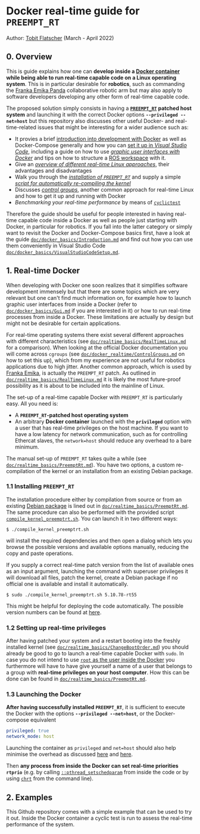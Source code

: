 # Docker real-time guide for `PREEMPT_RT`

Author: [Tobit Flatscher](https://github.com/2b-t) (March - April 2022)



## 0. Overview

This is guide explains how one can **develop inside a [Docker container](https://www.docker.com/) while being able to run real-time capable code on a Linux operating system**. This is in particular desirable for **robotics**, such as commanding the [Franka Emika Panda](https://www.franka.de/) collaborative robotic arm but may also apply to software developers developing any other form of real-time capable code.

The proposed solution simply consists in having a **[`PREEMPT_RT`](https://wiki.linuxfoundation.org/realtime/start) patched host system** and launching it with the correct Docker options **`--privileged --net=host`** but this repository also discusses other useful Docker- and real-time-related issues that might be interesting for a wider audience such as:

- It provies a brief [introduction into development with Docker](./doc/docker_basics/introduction.md) as well as Docker-Compose generally and how you can [set it up in *Visual Studio Code*](./doc/docker_basics/VisualStudioCodeSetup.md), including a guide on how to use [*graphic user interfaces with Docker*](./doc/docker_basics/Gui.md) and tips on how to structure a [ROS workspace](./doc/docker_basics/Ros.md) with it.
- Give an [*overview of different real-time Linux approaches*](./doc/realtime_basics/RealTimeLinux.md), their advantages and disadvantages
- Walk you through the [*installation of `PREEMPT_RT`*](./doc/realtime_basics/PreemptRt.md) and supply a simple [*script for automatically re-compiling the kernel*](./patch_kernel_preemptrt.sh)
- Discusses [*control groups*](./doc/docker_realtime/ControlGroups.md), another common approach for real-time Linux and how to get it up and running with Docker
- *Benchmarking your real-time performance* by means of [`cyclictest`](https://wiki.linuxfoundation.org/realtime/documentation/howto/tools/cyclictest/start)

Therefore the guide should be useful for people interested in having real-time capable code inside a Docker as well as people just starting with Docker, in particular for robotics. If you fall into the latter category or simply want to revisit the Docker and Docker-Compose basics first, have a look at the guide [`doc/docker_basics/Introduction.md`](./doc/docker_basics/Introduction.md) and find out how you can use them conveniently in Visual Studio Code [`doc/docker_basics/VisualStudioCodeSetup.md`](./doc/docker_basics/VisualStudioCodeSetup.md).

## 1. Real-time Docker

When developing with Docker one soon realizes that it simplifies software development immensely but that there are some topics which are very relevant but one can't find much information on, for example how to launch graphic user interfaces from inside a Docker (refer to [`doc/docker_basics/Gui.md`](./doc/docker_basics/Gui.md) if you are interested in it) or how to run real-time processes from inside a Docker. These limitations are actually by design but might not be desirable for certain applications.

For real-time operating systems there exist several different approaches with different characteristics (see [`doc/realtime_basics/RealTimeLinux.md`](./doc/realtime_basics/RealTimeLinux.md) for a comparison). When looking at the official Docker documentation you will come across `cgroups` (see [`doc/docker_realtime/ControlGroups.md`](./doc/docker_realtime/ControlGroups.md) on how to set this up), which from my experience are not useful for robotics applications due to high jitter. Another common approach, which is used by [Franka Emika](https://frankaemika.github.io/docs/installation_linux.html), is actually the `PREEMPT_RT` patch. As outlined in [`doc/realtime_basics/RealTimeLinux.md`](./doc/realtime_basics/RealTimeLinux.md) it is likely the most future-proof possibility as it is about to be included into the mainline of Linux.

The set-up of a real-time capable Docker with `PREEMPT_RT` is particularly easy. All you need is:

- A **`PREEMPT_RT`-patched host operating system**
- An arbitrary **Docker container** launched with the **`privileged`** option with a user that has real-time privileges on the host machine. If you want to have a low latency for network communication, such as for controlling Ethercat slaves, the `network=host` should reduce any overhead to a bare minimum.

The manual set-up of `PREEMPT_RT` takes quite a while (see [`doc/realtime_basics/PreemptRt.md`](./doc/realtime_basics/PreemptRt.md)). You have two options, a custom re-compilation of the kernel or an installation from an existing Debian package. 

### 1.1 Installing `PREEMPT_RT`

The installation procedure either by compilation from source or from an existing [Debian package](https://packages.debian.org/buster/linux-image-rt-amd64) is lined out in [`doc/realtime_basics/PreemptRt.md`](./doc/realtime_basics/PreemptRt.md). The same procedure can also be performed with the provided script [`compile_kernel_preemptrt.sh`](./compile_kernel_preemptrt.sh). You can launch it in two different ways:

```shell
$ ./compile_kernel_preemptrt.sh
```

will install the required dependencies and then open a dialog which lets you browse the possible versions and available options manually, reducing the copy and paste operations.

If you supply a correct real-time patch version from the list of available ones as an input argument, launching the command with superuser privileges it will download all files, patch the kernel, create a Debian package if no official one is available and install it automatically.

```shell
$ sudo ./compile_kernel_preemptrt.sh 5.10.78-rt55
```

This might be helpful for deploying the code automatically. The possible version numbers can be found at [here](https://mirrors.edge.kernel.org/pub/linux/kernel/projects/rt/).

### 1.2 Setting up real-time privileges

After having patched your system and a restart booting into the freshly installed kernel (see [`doc/realtime_basics/ChangeBootOrder.md`](./doc/realtime_basics/ChangeBootOrder.md)) you should already be good to go to launch a real-time capable Docker with `sudo`. In case you do not intend to use [`root` as the user inside the Docker](https://medium.com/jobteaser-dev-team/docker-user-best-practices-a8d2ca5205f4) you furthermore will have to have give yourself a name of a user that belongs to a group with **real-time privileges on your host computer**. How this can be done can be found in [`doc/realtime_basics/PreemptRt.md`](./doc/realtime_basics/PreemptRt.md).

### 1.3 Launching the Docker

**After having successfully installed `PREEMPT_RT`**, it is sufficient to execute the Docker with the options **`--privileged --net=host`**, or the Docker-compose equivalent

```yaml
privileged: true
network_mode: host
```

Launching the container as `privileged` and `net=host` should also help minimise the overhead as discussed [here](https://pythonspeed.com/articles/docker-performance-overhead/9) and [here](https://stackoverflow.com/a/26149994).

Then **any process from inside the Docker can set real-time priorities `rtprio`** (e.g. by calling [`::pthread_setschedparam`](https://man7.org/linux/man-pages/man3/pthread_getschedparam.3.html) from inside the code or by using [`chrt`](https://askubuntu.com/a/51285) from the command line).

## 2. Examples

This Github repository comes with a simple example that can be used to try it out. Inside the Docker container a cyclic test is run to assess the real-time performance of the system.
